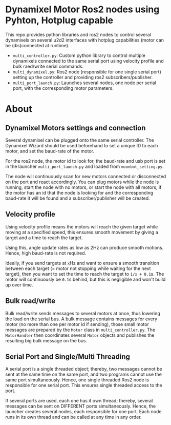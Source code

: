 # Dynamixel Motor Ros2 nodes using Pyhton, Hotplug capable

This repo provides python libraries and ros2 nodes to control several dynamixels on several u2d2 interfaces 
with hotplug capabilities (motor can be (dis)connected at runtime).

- `multi_controller.py`: Custom python library to control multiple dynamixels connected to the same serial port 
using velocity profile and bulk raed/write serial commands.
- `multi_dynamixel.py`: Ros2 node (responsible for one single serial port) 
setting up the controller and providing ros2 subscribers/publisher.
- `multi_port_launch.py`: Launches several nodes, one node per serial port, with the corresponding motor parameters.

# About
## Dynamixel Motors settings and connection

Several dynamixel can be plugged onto the same serial controller. 
The Dynamixel Wizard should be used beforehand to set a unique ID to each motor, and set the baud-rate of the motor.

For the ros2 node, the motor id to look for, the baud-rate and usb port is set in the launcher `multi_port_launch.py`
and loaded from `moonbot_setting.py`.

The node will continuously scan for new motors connected or disconnected on the port and react accordingly.
You can plug motors while the node is running, start the node with no motors, or start the node with all motors, 
if the motor has an id that the node is looking for and the corresponding baud-rate
it will be found and a subscriber/publisher will be created.

## Velocity profile

Using velocity profile means the motors will reach the given target while moving at a specified speed, 
this ensures smooth movement by giving a target and a time to reach the target. 

Using this, angle update rates as low as 2Hz can produce smooth motions. Hence, high baud-rate is not required.

Ideally, if you send targets at `x`Hz and want to ensure a smooth transition between each target
(= motor not stopping while waiting for the next target),
then you want to set the time to reach the target to `1/x + 0.1`s. 
The motor will continuously be `0.1`s behind, but this is negligible and won't build up over time.

## Bulk read/write

Bulk read/write sends messages to several motors at once, thus lowering the load on the serial bus.
A bulk message contains messages for every motor (no more than one per motor id if sending), 
those small motor messages are prepared by the `Motor` class in `multi_controller.py`. 
The `MotorHandler` then coordinates several `Motor` objects and publishes the resulting big bulk message on the bus.

## Serial Port and Single/Multi Threading

A serial port is a single threaded object; thereby, two messages cannot be sent at the same time on the same port, 
and two programs cannot use the same port simultaneously.
Hence, one single threaded Ros2 node is responsible for one serial port. This ensures single threaded access to the port.

If several ports are used, each one has it own thread; thereby, several messages can be sent on DIFFERENT ports simultaneously.
Hence, the launcher creates several nodes, each responsible for one port. 
Each node runs in its own thread and can be called at any time in any order.



[//]: # (connecting usbv through WSL https://devblogs.microsoft.com/commandline/connecting-usb-devices-to-wsl/)

[//]: # ()
[//]: # (```bash)

[//]: # (usbipd wsl attach --busid 3-2)

[//]: # (```)
